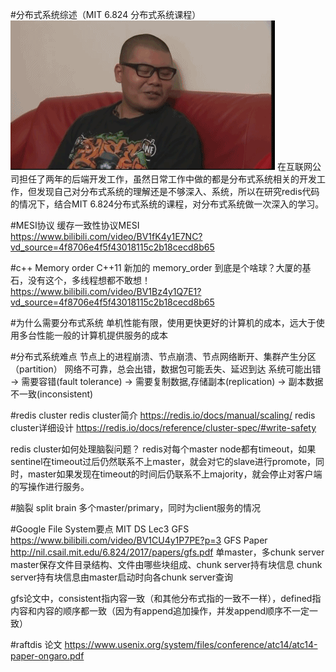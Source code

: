 #分布式系统综述（MIT 6.824 分布式系统课程）
![a](dont_know.gif)
在互联网公司担任了两年的后端开发工作，虽然日常工作中做的都是分布式系统相关的开发工作，但发现自己对分布式系统的理解还是不够深入、系统，所以在研究redis代码的情况下，结合MIT 6.824分布式系统的课程，对分布式系统做一次深入的学习。

#MESI协议
缓存一致性协议MESI https://www.bilibili.com/video/BV1fK4y1E7NC?vd_source=4f8706e4f5f43018115c2b18cecd8b65

#c++ Memory order
C++11 新加的 memory_order 到底是个啥球？大厦的基石，没有这个，多线程想都不敢想！ https://www.bilibili.com/video/BV1Bz4y1Q7E1?vd_source=4f8706e4f5f43018115c2b18cecd8b65

#为什么需要分布式系统
单机性能有限，使用更快更好的计算机的成本，远大于使用多台性能一般的计算机提供服务的成本

#分布式系统难点
节点上的进程崩溃、节点崩溃、节点网络断开、集群产生分区（partition）
网络不可靠，总会出错，数据包可能丢失、延迟到达
系统可能出错 -> 需要容错(fault tolerance) -> 需要复制数据,存储副本(replication) -> 副本数据不一致(inconsistent)

#redis cluster
redis cluster简介 https://redis.io/docs/manual/scaling/
redis cluster详细设计 https://redis.io/docs/reference/cluster-spec/#write-safety

redis cluster如何处理脑裂问题？
redis对每个master node都有timeout，如果sentinel在timeout过后仍然联系不上master，就会对它的slave进行promote，同时，master如果发现在timeout的时间后仍联系不上majority，就会停止对客户端的写操作进行服务。

#脑裂 split brain
多个master/primary，同时为client服务的情况

#Google File System要点
MIT DS Lec3 GFS https://www.bilibili.com/video/BV1CU4y1P7PE?p=3
GFS Paper http://nil.csail.mit.edu/6.824/2017/papers/gfs.pdf
单master，多chunk server
master保存文件目录结构、文件由哪些块组成、chunk server持有块信息
chunk server持有块信息由master启动时向各chunk server查询 

gfs论文中，consistent指内容一致（和其他分布式指的一致不一样），defined指内容和内容的顺序都一致（因为有append追加操作，并发append顺序不一定一致）

#raftdis
论文 https://www.usenix.org/system/files/conference/atc14/atc14-paper-ongaro.pdf
